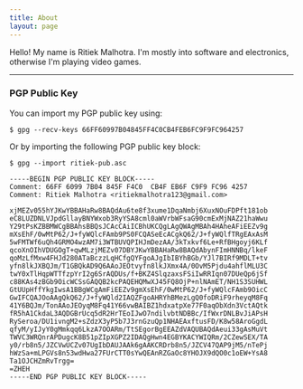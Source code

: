 ```yaml
---
title: About
layout: page
---
```


Hello! My name is Ritiek Malhotra. I'm mostly into software and electronics, otherwise I'm playing video games.

--------------------

### PGP Public Key

You can import my PGP public key using:
```console
$ gpg --recv-keys 66FF60997B04845FF4C0CB4FEB6FC9F9FC964257
```

Or by importing the following PGP public key block:
```console
$ gpg --import ritiek-pub.asc
```

```
-----BEGIN PGP PUBLIC KEY BLOCK-----
Comment: 66FF 6099 7B04 845F F4C0  CB4F EB6F C9F9 FC96 4257
Comment: Ritiek Malhotra <ritiekmalhotra123@gmail.com>

xjMEZv055hYJKwYBBAHaRw8BAQdAu6te8f3xume1DqaNmbj6XuxNOuFDPft181ob
eC8LUZDNLVJpdGllayBNYWxob3RyYSA8cml0aWVrbWFsaG90cmExMjNAZ21haWwu
Y29tPsKZBBMWCgBBAhsBBQsJCAcCAiICBhUKCQgLAgQWAgMBAh4HAheAFiEEZv9g
mXsEhF/0wMtP62/J+fyWQlcFAmb9PS0FCQASeEcACgkQ62/J+fyWQlfTRgEAxAsM
5wFMTWf6uQh4GRMO4wzAM7i3WTBUVQPIHJmDezAA/3kTxkvf6Le+RfBHgoyj6KLf
qcoXnOIhVDUGOgT+qwMLzjMEZv07DBYJKwYBBAHaRw8BAQdAbynFImHNNBq/lkeF
qoMzLfMxw4FHJd280ATaBczzLqHCfgQYFgoAJgIbIBYhBGb/YJl7BIRf9MDLT+tv
yfn8lkJXBQJm/T1GBQkAD9Q6AAoJEOtvyfn8lkJXmx4A/0OvM5Pjdu4ahflMLU3C
twY0xTlHqpWTTfzpYrI2g6SrAQDUs/f+BKZ4SlqzaxsFSiIwRRIqn07DUeQp6jSf
c88KAs4zBGb9OicWCSsGAQQB2kcPAQEHQMwXJ45FQ8OjP+nlNAmET/NH1S3SUHWL
GtUUpHffYkgIwsA1BBgWCgAmFiEEZv9gmXsEhF/0wMtP62/J+fyWQlcFAmb9OicC
GwIFCQAJOoAAgQkQ62/J+fyWQld2IAQZFgoAHRYhBMezLgQ0foDRiF9rheyqM8Fq
41Y6BQJm/TonAAoJEOyqM8Fq41Y66vwBAIBZ1hdxatpXe77F0aqObXdn3VctAQtk
fR5hA1CkdaL3AQDGBrUcq5dR2HrTEoIJwO7ndilvbtNDBBc/IfWxrDNLBvJiAPsH
RySeroa/DU1ivngM2+sZdzX3yP5b7J3rnGzuQp1NHAEAxftusFD/K8w58AroGgdL
qfyM/yIJyY0gMmkqq6LkzA7OOARm/TtSEgorBgEEAZdVAQUBAQdAeui33gAsMuVt
TWVC3WRQnrAPDugcK8B51pZIpXGPZ2IDAQgHwn4EGBYKACYWIQRm/2CZewSEX/TA
y0/rb8n5/JZCVwUCZv07UgIbDAUJAAk6gAAKCRDrb8n5/JZCV47QAP9jM5/nTePj
hWzSa+mLPGVs8n53wdHwa27FUrCTT0sYwQEAnRZGaOc8YHOJX9dQO0c1oEW+YsA8
Ta1OJCHZmRvTrgg=
=ZHEH
-----END PGP PUBLIC KEY BLOCK-----
```
